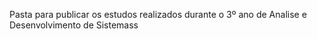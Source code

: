 Pasta para publicar os estudos realizados durante o 3º ano de Analise e Desenvolvimento de Sistemass